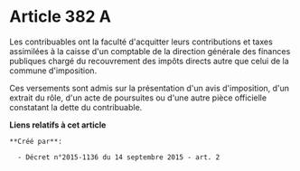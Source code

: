 # Article 382 A

Les contribuables ont la faculté d'acquitter leurs contributions et taxes assimilées à la caisse d'un comptable de la
direction générale des finances publiques chargé du recouvrement des impôts directs autre que celui de la commune
d'imposition. 

Ces versements sont admis sur la présentation d'un avis d'imposition, d'un extrait du rôle, d'un acte de poursuites ou d'une
autre pièce officielle constatant la dette du contribuable.

**Liens relatifs à cet article**

	**Créé par**:

	  - Décret n°2015-1136 du 14 septembre 2015 - art. 2
